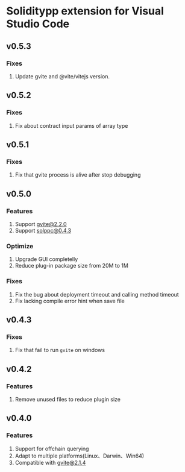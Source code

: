 # Soliditypp extension for Visual Studio Code
## v0.5.3
### Fixes
1. Update gvite and @vite/vitejs version.

## v0.5.2
### Fixes
1. Fix about contract input params of array type 

## v0.5.1
### Fixes
1. Fix that gvite process is alive after stop debugging

## v0.5.0

### Features
1. Support gvite@2.2.0
2. Support solppc@0.4.3

### Optimize
1. Upgrade GUI completelly
2. Reduce plug-in package size from 20M to 1M

### Fixes
1. Fix the bug about deployment timeout and calling method timeout
2. Fix lacking compile error hint when save file

## v0.4.3

### Fixes
1. Fix that fail to run `gvite` on windows

## v0.4.2

### Features
1. Remove unused files to reduce plugin size

## v0.4.0

### Features
1. Support for offchain querying
2. Adapt to multiple platforms(Linux、Darwin、Win64)
3. Compatible with gvite@2.1.4